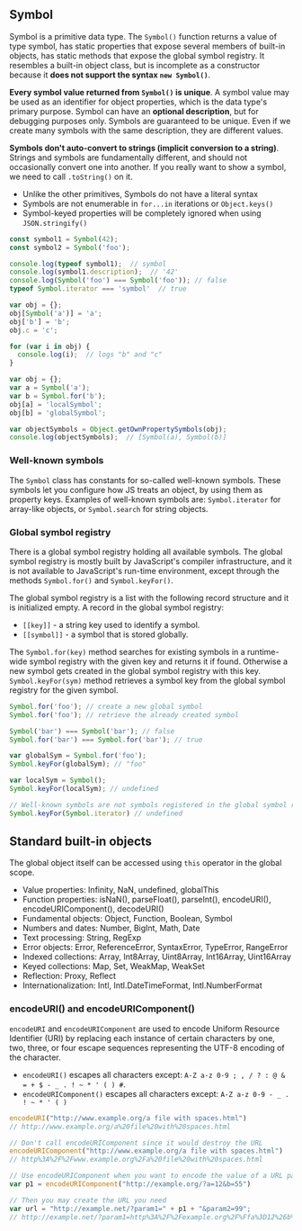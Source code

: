 ## Symbol
Symbol is a primitive data type. The `Symbol()` function returns a value of type symbol, has static properties that expose several members of built-in objects, has static methods that expose the global symbol registry. It resembles a built-in object class, but is incomplete as a constructor because it **does not support the syntax `new Symbol()`**. 

**Every symbol value returned from `Symbol()` is unique**. A symbol value may be used as an identifier for object properties, which is the data type's primary purpose. Symbol can have an **optional description**, but for debugging purposes only. Symbols are guaranteed to be unique. Even if we create many symbols with the same description, they are different values.

**Symbols don't auto-convert to strings (implicit conversion to a string)**. Strings and symbols are fundamentally different, and should not occasionally convert one into another. If you really want to show a symbol, we need to call `.toString()` on it.

- Unlike the other primitives, Symbols do not have a literal syntax
- Symbols are not enumerable in `for...in` iterations or `Object.keys()`
- Symbol-keyed properties will be completely ignored when using `JSON.stringify()`

```javascript
const symbol1 = Symbol(42);
const symbol2 = Symbol('foo');

console.log(typeof symbol1);  // symbol
console.log(symbol1.description);  // '42'
console.log(Symbol('foo') === Symbol('foo')); // false
typeof Symbol.iterator === 'symbol'  // true

var obj = {};
obj[Symbol('a')] = 'a';
obj['b'] = 'b';
obj.c = 'c';

for (var i in obj) {
  console.log(i);  // logs "b" and "c"
}

var obj = {};
var a = Symbol('a');
var b = Symbol.for('b');
obj[a] = 'localSymbol';
obj[b] = 'globalSymbol';

var objectSymbols = Object.getOwnPropertySymbols(obj);
console.log(objectSymbols);  // [Symbol(a), Symbol(b)]
```

### Well-known symbols
The `Symbol` class has constants for so-called well-known symbols. These symbols let you configure how JS treats an object, by using them as property keys. Examples of well-known symbols are: `Symbol.iterator` for array-like objects, or `Symbol.search` for string objects.

### Global symbol registry
There is a global symbol registry holding all available symbols. The global symbol registry is mostly built by JavaScript's compiler infrastructure, and it is not available to JavaScript's run-time environment, except through the methods `Symbol.for()` and `Symbol.keyFor()`.

The global symbol registry is a list with the following record structure and it is initialized empty. A record in the global symbol registry:
- `[[key]]` - a string key used to identify a symbol.
- `[[symbol]]` - a symbol that is stored globally.

The `Symbol.for(key)` method searches for existing symbols in a runtime-wide symbol registry with the given key and returns it if found. Otherwise a new symbol gets created in the global symbol registry with this key. `Symbol.keyFor(sym)` method retrieves a symbol key from the global symbol registry for the given symbol.

```javascript
Symbol.for('foo'); // create a new global symbol
Symbol.for('foo'); // retrieve the already created symbol

Symbol('bar') === Symbol('bar'); // false
Symbol.for('bar') === Symbol.for('bar'); // true

var globalSym = Symbol.for('foo');
Symbol.keyFor(globalSym); // "foo"

var localSym = Symbol();
Symbol.keyFor(localSym); // undefined

// Well-known symbols are not symbols registered in the global symbol registry
Symbol.keyFor(Symbol.iterator) // undefined
```

## Standard built-in objects
The global object itself can be accessed using `this` operator in the global scope.

- Value properties: Infinity, NaN, undefined, globalThis
- Function properties: isNaN(), parseFloat(), parseInt(), encodeURI(), encodeURIComponent(), decodeURI()
- Fundamental objects: Object, Function, Boolean, Symbol
- Numbers and dates: Number, BigInt, Math, Date
- Text processing: String, RegExp
- Error objects: Error, ReferenceError, SyntaxError, TypeError, RangeError
- Indexed collections: Array, Int8Array, Uint8Array, Int16Array, Uint16Array
- Keyed collections: Map, Set, WeakMap, WeakSet
- Reflection: Proxy, Reflect
- Internationalization: Intl, Intl.DateTimeFormat, Intl.NumberFormat

### encodeURI() and encodeURIComponent()
`encodeURI` and `encodeURIComponent` are used to encode Uniform Resource Identifier (URI) by replacing each instance of certain characters by one, two, three, or four escape sequences representing the UTF-8 encoding of the character.

- `encodeURI()` escapes all characters except: `A-Z a-z 0-9 ; , / ? : @ & = + $ - _ . ! ~ * ' ( ) #`.
- `encodeURIComponent()` escapes all characters except: `A-Z a-z 0-9 - _ . ! ~ * ' ( )`

```javascript
encodeURI("http://www.example.org/a file with spaces.html")
// http://www.example.org/a%20file%20with%20spaces.html

// Don't call encodeURIComponent since it would destroy the URL
encodeURIComponent("http://www.example.org/a file with spaces.html")
// http%3A%2F%2Fwww.example.org%2Fa%20file%20with%20spaces.html

// Use encodeURIComponent when you want to encode the value of a URL parameter
var p1 = encodeURIComponent("http://example.org/?a=12&b=55")

// Then you may create the URL you need
var url = "http://example.net/?param1=" + p1 + "&param2=99";
// http://example.net/?param1=http%3A%2F%2Fexample.org%2F%Ffa%3D12%26b%3D55&param2=99
```
